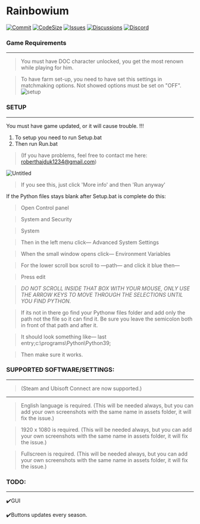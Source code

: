 # Rainbowium

[![Commit](https://img.shields.io/github/last-commit/DuroDaCoder/Rainbowium)](https://github.com/DuroDaCoder/Rainbowium)
[![CodeSize](https://img.shields.io/github/languages/code-size/DuroDaCoder/Rainbowium)](https://github.com/DuroDaCoder/Rainbowium)
[![Issues](https://img.shields.io/github/issues/DuroDaCoder/Rainbowium)](https://github.com/DuroDaCoder/Rainbowium/issues)
[![Discussions](https://img.shields.io/github/discussions/DuroDaCoder/Rainbowium)](https://github.com/DuroDaCoder/Rainbowium/discussions)
[![Discord](https://img.shields.io/discord/833647567996321832?label=Join%20Discord)](https://discord.gg/uSttY72hB9)

### Game Requirements
------------------
>You must have DOC character unlocked, you get the most renown while playing for him.

>To have farm set-up, you need to have set this settings in matchmaking options. Not showed options must be set on "OFF".
![setup](https://user-images.githubusercontent.com/48152410/139722773-dffd4175-f13a-4a01-bf09-c9f2f873fc0a.png)



### SETUP
------------------
You must have game updated, or it will cause trouble. !!!

1. To setup you need to run Setup.bat
2. Then run Run.bat

>(If you have problems, feel free to contact me here: roberthajduk1234@gmail.com)

![Untitled](https://user-images.githubusercontent.com/48152410/152682714-a099867a-5a36-4b49-846d-411bfebcfc29.png)
>If you see this, just click 'More info' and then 'Run anyway'

If the Python files stays blank after Setup.bat is complete do this:

>Open Control panel

>System and Security

>System

>Then in the left menu click— Advanced System Settings

>When the small window opens click— Environment Variables

>For the lower scroll box scroll to —path— and click it blue then—

>Press edit

>*DO NOT SCROLL INSIDE THAT BOX WITH YOUR MOUSE, ONLY USE THE ARROW KEYS TO MOVE THROUGH THE SELECTIONS UNTIL YOU FIND PYTHON.*

>If its not in there go find your Pythonw files folder and add only the path not the file so it can find it. Be sure you leave the semicolon both in front of that path and after it.

>It should look something like— last entry;c:\programs\Python\Python39;

>Then make sure it works.



### SUPPORTED SOFTWARE/SETTINGS:
------------------

>(Steam and Ubisoft Connect are now supported.)
___
>English language is required. (This will be needed always, but you can add your own screenshots with the same name in assets folder, it will fix the issue.)

>1920 x 1080 is required. (This will be needed always, but you can add your own screenshots with the same name in assets folder, it will fix the issue.)

>Fullscreen is required. (This will be needed always, but you can add your own screenshots with the same name in assets folder, it will fix the issue.)


### TODO:
------------------
✔️GUI

✔️Buttons updates every season.
